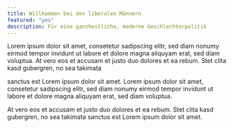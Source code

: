 ```yaml
---
title: Willkommen bei den liberalen Männern
featured: "yes"
description: Für eine ganzheitliche, moderne Geschlechterpolitik
---
```


Lorem ipsum dolor sit amet, consetetur sadipscing elitr, sed diam nonumy eirmod tempor
invidunt ut labore et dolore magna aliquyam erat, sed diam voluptua. At vero eos et
accusam et justo duo dolores et ea rebum. Stet clita kasd gubergren, no sea takimata

sanctus est Lorem ipsum dolor sit amet. Lorem ipsum dolor sit amet, consetetur sadipscing elitr,
sed diam nonumy eirmod tempor invidunt ut labore et dolore magna aliquyam erat, sed diam voluptua.
<!--more-->
At vero eos et accusam et justo duo dolores et ea rebum. Stet clita kasd gubergren, no sea takimata sanctus est 
Lorem ipsum dolor sit amet.
